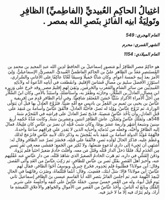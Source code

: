 <h1 dir="rtl">اغتِيالُ الحاكِمِ العُبيديِّ (الفاطِميِّ) الظافِرِ وتَولِيَةُ ابنِه الفائزِ بنَصرِ الله بمصر .</h1>

<h5 dir="rtl">العام الهجري:  549

الشهر القمري: محرم

العام الميلادي: 1154</h5>

<p dir="rtl">هو حاكِمُ مصر الظافِرُ أبو مَنصورٍ إسماعيلُ بن الحافظِ لدِينِ الله عبدِ المجيدِ بن محمدِ بن المُستَنصِر مَعَدِّ بن الظاهرِ عليِّ بن الحاكمِ الفاطميُّ العُبيديُّ، المصريُّ، الإسماعيليُّ. وَلِيَ الأَمرَ بعدَ أَبيهِ خَمسةَ أَعوامٍ. وكان شابًّا جَميلًا وَسيمًا لَعَّابًا عاكِفًا على الأَغاني والسَّراري، استَوْزَرَ الأَفضلَ سليمَ بن مصالٍ فَسَاسَ الإِقليمَ. وانقَطعَت في أَيامِه الدَّعوةُ له ولآبائِهِ العُبيدِيِّين من سائرِ الشامِ والمَغربِ والحَرمَينِ, وبَقِيَ لهم إِقليمُ مصر, وقد خَرجَ على وَزيرِه ابنِ مصالٍ. العادلُ بن السَّلَّارِ، وحارَبَه وظَفَرَ به، واستَأصَلَهُ، واستَبَدَّ بالأَمرِ, وكان ابنُ السَّلَّارِ مِن أَجَلِّ الأُمراءِ الأَكرادِ سُنِّيًّا حَسَنَ المُعتَقَدِ شافِعيًّا. وفي أَيامِ الظافرِ قَدِمَ من إفريقية عبَّاسُ بن يحيى بن تَميمِ بن المُعِزِّ بن باديس مع أُمِّهِ صَبِيًّا. فتَزَوَّجَ العادلُ بها قبلَ أن يَتوَلَّى الوِزارةَ، ثم تَزَوَّجَ عبَّاسٌ، ووُلِدَ له نَصرٌ، فأَحَبَّهُ العادلُ، فاتَّفَقَ عبَّاسٌ وأُسامةُ بن مُنقِذ على قَتلِ العادلِ، وأن يَأخُذ عبَّاسٌ مَنصِبَهُ. فذَبحَ نَصرٌ العادلَ على فِراشِه في المُحرَّم سَنةَ 548هـ، وتَمَلَّكَ عبَّاسٌ وتَمَكَّنَ. عاشَ الظافِرَ اثنتين وعِشرينَ سَنةً, وكانت مُدَّةُ حُكمِه أَربعَ سِنينَ وسَبعةَ أَشهُر وأَربعةَ عشرَ يومًا، وكان سَببُ قَتلِه أن نصرَ بن عبَّاسٍ كان مَلِيحًا، فمالَ إليه الظافرُ وأَحَبَّه، وجَعلَه من نُدَمائِه وأَحبابِه الذين لا يَقدِر على فِراقِهم ساعةً واحدةً، فاتَّهَمَهُ مُؤيِّدُ الدولةِ أُسامةُ بن مُنقِذ بأنه يُفْحِشُ به وذَكرَ ذلك لأَبيهِ عبَّاسٍ فانزَعجَ لذلك وعَظُمَ عليه، فذَكرَ الحالَ لوَلَدِه نَصرٍ، فاتَّفَقا على قَتلِه، فحَضَرَ نَصرٌ عند الظافرِ وقال له: أَشتَهِي أن تَجيءَ إلى داري لدَعوةٍ صَنعتُها، ولا تُكثِر من الجَمعِ؛ فمَشَى معه في نَفَرٍ يَسيرٍ مِن الخَدَمِ لَيلًا، فلمَّا دَخلَ الدارَ قَتَلَه وقَتَلَ مَن معه، وأَفلَتَ خادمٌ صَغيرٌ اختَبأَ فلم يَرَوهُ، ودَفَنَ القَتلَى في دارِه، ثم هَربَ الخادمُ الصغيرُ الذي شاهَدَ قَتْلَه، من دارِ عبَّاسٍ عند غَفْلَتِهم عنه، وأَخبرَ أَهلَ القَصرِ بقَتْلِ نَصرِ بن عبَّاسِ للظافرِ، ثم رَكِبَ عبَّاسٌ من الغَدِ وأَتَى القَصرَ, وقال: أين مولانا؟ فطَلَبوهُ فلم يَجدِوه, فخَرجَ جِبريلُ ويوسفُ أَخَوَا الظافرِ، فقال لهم عبَّاسٌ: أين مولانا؟ قالا: سَلْ ابنَك، فغَضِبَ. وقال: أنتُما قَتَلْتُماهُ، وضَرَبَ رِقابَهُما في الحالِ ليُبعِدَ التُّهمةَ عنه, ثم أَجلسَ الفائزُ بنَصرِ الله أبا القاسمِ عيسى بنَ الظافرِ إسماعيلَ ثاني يَومٍ قُتِلَ أَبوهُ، وله من العُمرِ خمسُ سِنين. حَمَلَهُ عبَّاسٌ على كَتفِه وأَجلَسهُ على سَريرِ المُلْكِ وبايَعَ له الناسُ، وأَخَذَ عبَّاسٌ من القَصرِ من الأَموالِ والجَواهِر والأَعلاقِ النَّفيسَةِ ما أَرادَ، ولم يَترُك فيه إلا ما لا خَيرَ فيه.</p></br>
